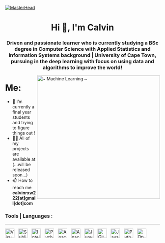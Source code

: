 [![MasterHead](https://user-images.githubusercontent.com/74038190/241765440-80728820-e06b-4f96-9c9e-9df46f0cc0a5.gif)](https://rishavchanda.io)
<h1 align="center">Hi 👋, I'm Calvin</h1>
<h3 align="center">Driven and passionate learner who is currently studying a BSc degree in Computer Science with Applied Statistics and Information Systems background | University of Cape Town, pursuing in the deep learning with focus on using data and algorithms to improve the world! </h3>
<img align="right" alt="~ Machine Learning ~" width="400" src="https://i.pinimg.com/originals/ef/2d/b0/ef2db0885d94fd149a4b7914923bb2a3.gif">


# Me:

- 🌱 I’m currently a final year students and trying to figure things out !
- 👨‍💻 All of my projects are available at (...will be released soon...)
- 📫 How to reach me **calvinrxw222[at]gmail[dot]com**




<p align="left">
</p>

<h3 align="left">Tools | Languages :</h3>

---


<img align="left" alt="Visual Studio Code" width="30px" src="https://cdn.jsdelivr.net/gh/devicons/devicon/icons/vscode/vscode-original.svg" style="padding-right:10px;" />
<img align="left" alt="Sublime Text" width="30px" src="https://img.icons8.com/?size=1x&id=6RHskkZGRABM&format=png" style="padding-right:10px;" />
<img align="left" alt="IntelliJ IDEA" width="30px" src="https://img.icons8.com/?size=1x&id=61466&format=png" style="padding-right:10px;" />
<img align="left" alt="Pycharm " width="30px" src="https://img.icons8.com/?size=1x&id=vinpBD5oA3b4&format=png" style="padding-right:10px;" />
<img align="left" alt="Apache Netbeans" width="30px" src="https://img.icons8.com/?size=1x&id=4djt356tq8UO&format=png" style="padding-right:10px;" />
<img align="left" alt="Anaconda" width="30px" src="https://img.icons8.com/?size=1x&id=F4uMFPZgS0gt&format=png" style="padding-right:10px;" />
<img align="left" alt="Jupyter" width="30px" src="https://cdn.jsdelivr.net/gh/devicons/devicon/icons/jupyter/jupyter-original-wordmark.svg" style="padding-right:10px;" />

<!--<img align="left" alt="AWS" width="30px" src="https://img.icons8.com/?size=1x&id=33039&format=png" style="padding-right:10px;" />
<img align="left" alt="MS Azure" width="30px" src="https://www.vectorlogo.zone/logos/microsoft_azure/microsoft_azure-icon.svg" style="padding-right:10px;" />
<img align="left" alt="GCP" width="30px" src="https://www.vectorlogo.zone/logos/google_cloud/google_cloud-icon.svg" style="padding-right:10px;" /> -->
<img align="left" alt="Git" width="30px" src="https://www.vectorlogo.zone/logos/git-scm/git-scm-icon.svg" style="padding-right:10px;" />

<img align="left" alt="Java" width="30px" src="https://img.icons8.com/?size=1x&id=13679&format=png" style="padding-right:10px;" />
<img align="left" alt="Python" width="30px" src="https://img.icons8.com/?size=1x&id=13441&format=png" style="padding-right:10px;" />
<!--<img align="left" alt="Pandas" width="30px" src="https://pandas.pydata.org/static/img/pandas_mark_white.svg" style="padding-right:10px;" />-->
<img align="left" alt="OpenCV" width="30px" src="https://img.icons8.com/?size=1x&id=apebs8fnmi4m&format=png" style="padding-right:10px;" />
<!--<img align="left" alt="HTML" width="30px" src="https://cdn.jsdelivr.net/gh/devicons/devicon/icons/html5/html5-original.svg" style="padding-right:10px;" /> -->   

